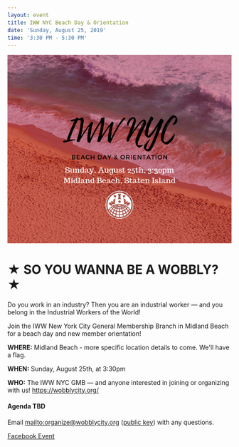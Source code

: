 ```yaml
---
layout: event
title: IWW NYC Beach Day & Orientation
date: 'Sunday, August 25, 2019'
time: '3:30 PM - 5:30 PM'
---
```

![](/assets/uploads/august-beach-day.png)

# ★ SO YOU WANNA BE A WOBBLY? ★

Do you work in an industry? Then you are an industrial worker — and you belong in the Industrial Workers of the World!

Join the IWW New York City General Membership Branch in Midland Beach for a beach day and new member orientation!

**WHERE:** Midland Beach - more specific location details to come. We'll have a flag.

**WHEN:** Sunday, August 25th, at 3:30pm

**WHO:** The IWW NYC GMB — and anyone interested in joining or organizing with us!
https://wobblycity.org/

#### Agenda TBD


Email <mailto:organize@wobblycity.org> ([public key](/assets/keys/publickey.organize@wobblycity.org.asc)) with any questions.

[Facebook Event](https://www.facebook.com/events/2963594250532366/)
